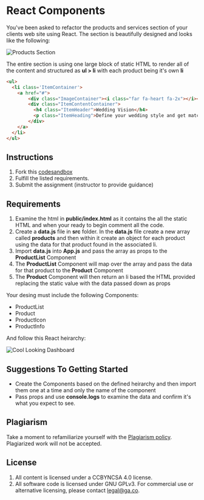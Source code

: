 # React Components

You've been asked to refactor the products and services section of your clients web site using React.  The section is beautifully designed and looks like the following:

![Products Section](https://i.imgur.com/ISNryqG.png)

The entire section is using one large block of static HTML to render all of the content and structured as **ul > li** with each product being it's own **li**

```html
<ul>
  <li class='ItemContainer'>
    <a href="#">
        <div class="ImageContainer"><i class="far fa-heart fa-2x"></i></div>
        <div class="ItemContentContainer">
          <h4 class="ItemHeader">Wedding Vision</h4>
          <p class="ItemHeading">Define your wedding style and get matched with local vendors.</p>
        </div>
    </a>
  </li>
</ul>
```

## Instructions

1. Fork this [codesandbox](https://codesandbox.io/s/theknot-starter-repo-wwgqw?file=/src/App.js)
1. Fulfill the listed requirements.
1. Submit the assignment (instructor to provide guidance)

## Requirements

1. Examine the html in <b>public/index.html</b> as it contains 
the all the static HTML and when your ready to begin comment all the code. 
1. Create a <b>data.js</b> file in **src** folder. In the **data.js** file create a new array called **products** and then within it create an object for each product using the data for that product found in the associated li. 
2. Import **data.js** into **App.js** and pass the array as props to the **ProductList** Component
3. The **ProductList** Component will map over the array and pass the data for that product to the **Product** Component
4. The **Product** Component will then return an li based the HTML provided replacing the static value with the data passed down as props

Your desing must include the following Components:
  <ul>
  <li>ProductList</li>
  <li>Product</li>
  <li>ProductIcon</li>
  <li>ProductInfo</li>
  </ul>
          
And follow this React heirarchy:

![Cool Looking Dashboard](https://res.cloudinary.com/jkeohan/image/upload/c_scale,h_320/v1592387060/Screen_Shot_2020-06-17_at_5.42.03_AM_nceaqw.png)

## Suggestions To Getting Started

- Create the Components based on the defined heirarchy and then import them one at a time and only the name of the component
- Pass props and use **console.logs** to examine the data and confirm it's what you expect to see.


## Plagiarism

Take a moment to refamiliarize yourself with the
[Plagiarism policy](https://git.generalassemb.ly/DC-WDI/Administrative/blob/master/plagiarism.md).
Plagiarized work will not be accepted.

## License

1.  All content is licensed under a CC­BY­NC­SA 4.0 license.
1.  All software code is licensed under GNU GPLv3. For commercial use or
    alternative licensing, please contact legal@ga.co.



